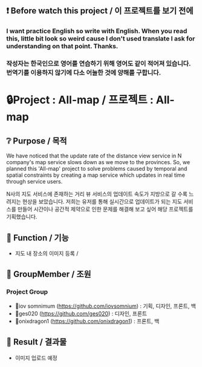 
## ❗ Before watch this project / 이 프로젝트를 보기 전에
### I want practice English so write with English. When you read this, little bit look so weird cause I don't used translate I ask for understanding on that point. Thanks.
### 작성자는 한국인으로 영어를 연습하기 위해 영어도 같이 적어져 있습니다. 번역기를 이용하지 않기에 다소 어눌한 것에 양해를 구합니다.

# 🔒Project : All-map / 프로젝트 : All-map

## ❔ Purpose / 목적
We have noticed that the update rate of the distance view service in N company's map service slows down as we move to the provinces. So, we planned this 'All-map' project to solve problems caused by temporal and spatial constraints by creating a map service which updates in real time through service users.

N사의 지도 서비스에 존재하는 거리 뷰 서비스의 업데이트 속도가 지방으로 갈 수록 느려지는 현상을 보았습니다. 저희는 유저를 통해 실시간으로 업데이트가 되는 지도 서비스를 만들어 시간이나 공간적 제약으로 인한 문제를 해결해 보고 싶어 해당 프로젝트를 기획했습니다.
  

## 🎁 Function / 기능
- 지도 내 장소의 이미지 등록 / 


## 👏 GroupMember / 조원
### Project Group
- 🧑iov somnimum (https://github.com/iovsomnium) : 기획, 디자인, 프론트, 백
- 🧑ges020 (https://github.com/ges020) : 디자인, 프론트
- 🧑onixdragon1 (https://github.com/onixdragon1) : 프론트, 백

## 🤔 Result / 결과물
- 이미지 업로드 예정
